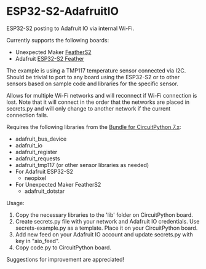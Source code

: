 # ESP32-S2-AdafruitIO
ESP32-S2 posting to Adafruit IO via internal Wi-Fi.

Currently supports the following boards:
- Unexpected Maker [FeatherS2](https://feathers2.io/)
- Adafruit [ESP32-S2 Feather](https://www.adafruit.com/product/5000)

The example is using a TMP117 temperature sensor connected via I2C.  Should be trivial to port to any board using the ESP32-S2 or to other sensors based on sample code and libraries for the specific sensor.

Allows for multiple Wi-Fi networks and will reconnect if Wi-Fi connection is lost. Note that it will connect in the order that the networks are placed in secrets.py and will only change to another network if the current connection fails.

Requires the following libraries from the [Bundle for CircuitPython 7.x](https://circuitpython.org/libraries):
- adafruit_bus_device
- adafruit_io
- adafruit_register
- adafruit_requests
- adafruit_tmp117 (or other sensor libraries as needed)
- For Adafruit ESP32-S2
    - neopixel
- For Unexpected Maker FeatherS2
    - adafruit_dotstar

Usage:
1. Copy the necessary libraries to the 'lib' folder on CircuitPython board.
2. Create secrets.py file with your network and Adafruit IO credentials. Use secrets-example.py as a template. Place it on your CircuitPython board.
3. Add new feed on your Adafruit IO account and update secrets.py with key in "aio_feed".
4. Copy code.py to CircuitPython board.

Suggestions for improvement are appreciated!
